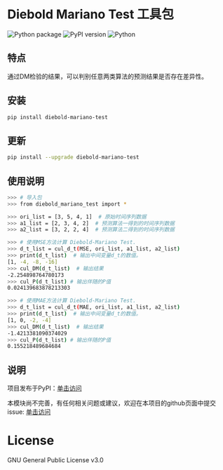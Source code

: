 # Diebold Mariano Test 工具包

![Python package](https://github.com/echosun1996/DieboldMarianoTest/workflows/Python%20package/badge.svg)
![PyPI version](https://badge.fury.io/py/diebold-mariano-test.svg)
![Python](https://img.shields.io/pypi/pyversions/diebold-mariano-test.svg?style=plastic)

## 特点
通过DM检验的结果，可以判别任意两类算法的预测结果是否存在差异性。

## 安装

```bash
pip install diebold-mariano-test
```

## 更新

```bash
pip install --upgrade diebold-mariano-test
```

## 使用说明

```bash
>>> # 导入包
>>> from diebold_mariano_test import *

>>> ori_list = [3, 5, 4, 1]  # 原始时间序列数据
>>> a1_list = [2, 3, 4, 2]  # 预测算法一得到的时间序列数据
>>> a2_list = [3, 2, 2, 4]  # 预测算法二得到的时间序列数据

>>> # 使用MSE方法计算 Diebold-Mariano Test.
>>> d_t_list = cul_d_t(MSE, ori_list, a1_list, a2_list)
>>> print(d_t_list)  # 输出中间变量d_t的数值。 
[1, -4, -8, -16]
>>> cul_DM(d_t_list)  # 输出结果
-2.254898764780173
>>> cul_P(d_t_list) # 输出伴随的P值
0.024139683878213303

>>> # 使用MAE方法计算 Diebold-Mariano Test.
>>> d_t_list = cul_d_t(MAE, ori_list, a1_list, a2_list)
>>> print(d_t_list)  # 输出中间变量d_t的数值。 
[1, 0, -2, -4]
>>> cul_DM(d_t_list)  # 输出结果
-1.4213381090374029
>>> cul_P(d_t_list) # 输出伴随的P值
0.155218489684684
``` 

## 说明

项目发布于PyPI：[单击访问](https://pypi.org/project/diebold-mariano-test/) 

本模块尚不完善，有任何相关问题或建议，欢迎在本项目的github页面中提交issue: [单击访问](https://github.com/echosun1996/DieboldMarianoTest)

# License
GNU General Public License v3.0